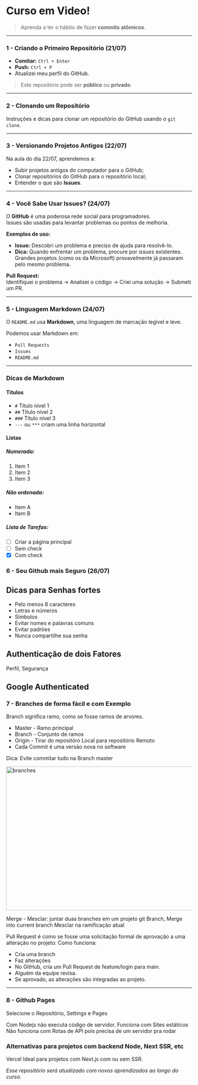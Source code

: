 # Curso em Video!

> Aprenda a ter o hábito de fazer **commits atômicos**.

---

### 1 - Criando o Primeiro Repositório (21/07)

- **Comitar:** `Ctrl + Enter`  
- **Push:** `Ctrl + P`
- Atualizei meu perfil do GitHub.

> Este repositório pode ser **público** ou **privado**.

---

### 2 - Clonando um Repositório

Instruções e dicas para clonar um repositório do GitHub usando o `git clone`.

---

### 3 - Versionando Projetos Antigos (22/07)

Na aula do dia 22/07, aprendemos a:

- Subir projetos antigos do computador para o GitHub;
- Clonar repositórios do GitHub para o repositório local;
- Entender o que são **Issues**.

---

### 4 - Você Sabe Usar Issues? (24/07)

O **GitHub** é uma poderosa rede social para programadores.  
Issues são usadas para levantar problemas ou pontos de melhoria.

**Exemplos de uso:**

- **Issue:** Descobri um problema e preciso de ajuda para resolvê-lo.
- **Dica:** Quando enfrentar um problema, procure por *issues* existentes.  
  Grandes projetos (como os da Microsoft) provavelmente já passaram pelo mesmo problema.

**Pull Request:**  
Identifiquei o problema → Analisei o código → Criei uma solução → Submeti um PR.

---

### 5 - Linguagem Markdown (24/07)

O `README.md` usa **Markdown**, uma linguagem de marcação legível e leve.

Podemos usar Markdown em:

- `Pull Requests`
- `Issues`
- `README.md`

---

### Dicas de Markdown

#### Títulos

- `#` Título nível 1  
- `##` Título nível 2  
- `###` Título nível 3  
- `---` ou `***` criam uma linha horizontal

#### Listas

##### Numerada:
1. Item 1  
2. Item 2  
3. Item 3

##### Não ordenada:
- Item A  
- Item B

##### Lista de Tarefas:
- [ ] Criar a página principal  
- [ ] Sem check  
- [x] Com check

### 6 - Seu Github mais Seguro (26/07)

## Dicas para Senhas fortes
- Pelo menos 8 caracteres 
- Letras e números 
- Símbolos
- Evitar nomes e palavras comuns 
- Evitar padrões
- Nunca compartilhe sua senha

## Authenticação de dois Fatores
Perfil, Segurança 

## Google Authenticated 

### 7 - Branches de forma fácil e com Exemplo



Branch significa ramo, como se fosse ramos de arvores.

- Master - Ramo principal 
- Branch - Conjunto de ramos
- Origin - Tirar do repositóro Local para repositório Remoto
- Cada Commit é uma versão nova no software


Dica: Evite commitar tudo na Branch master

<img width="550" height="390" alt="branches" src="https://github.com/user-attachments/assets/f23833fa-e349-47ae-ac5f-a6b53cb1cddb" />


Merge - Mesclar: juntar duas branches em um projeto git
Branch, Merge into current branch
Mesclar na ramificação atual

Pull Request é como se fosse uma solicitação formal de aprovação a uma alteração no projeto:
Como funciona: 
- Cria uma branch 
- Faz alterações
- No GitHub, cria um Pull Request de feature/login para main.
- Alguém da equipe revisa.
- Se aprovado, as alterações são integradas ao projeto. 

---

### 8 - Github Pages
Selecione o Repositório, Settings e Pages

Com Nodejs não executa código de servidor.
Funciona com Sites estáticos 
Não funciona com Rotas de API pois precisa de um servidor pra rodar



### Alternativas para projetos com backend Node, Next SSR, etc
Vercel  Ideal para projetos com Next.js com ou sem SSR.



*Esse repositório será atualizado com novos aprendizados ao longo do curso.*
